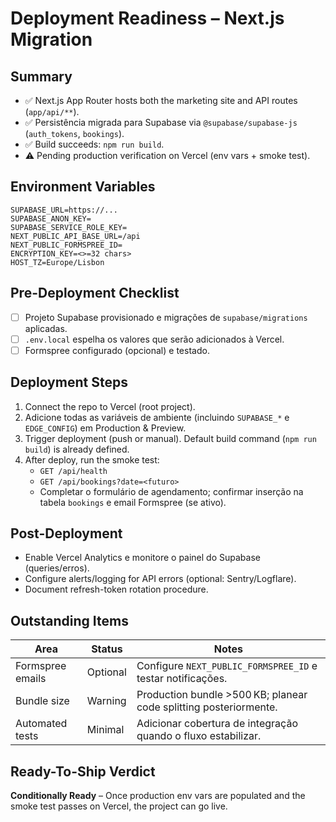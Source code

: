 # Deployment Readiness – Next.js Migration

## Summary
- ✅ Next.js App Router hosts both the marketing site and API routes (`app/api/**`).
- ✅ Persistência migrada para Supabase via `@supabase/supabase-js` (`auth_tokens`, `bookings`).
- ✅ Build succeeds: `npm run build`.
- ⚠️ Pending production verification on Vercel (env vars + smoke test).

## Environment Variables
```
SUPABASE_URL=https://...
SUPABASE_ANON_KEY=
SUPABASE_SERVICE_ROLE_KEY=
NEXT_PUBLIC_API_BASE_URL=/api
NEXT_PUBLIC_FORMSPREE_ID=
ENCRYPTION_KEY=<>=32 chars>
HOST_TZ=Europe/Lisbon
```

## Pre-Deployment Checklist
- [ ] Projeto Supabase provisionado e migrações de `supabase/migrations` aplicadas.
- [ ] `.env.local` espelha os valores que serão adicionados à Vercel.
- [ ] Formspree configurado (opcional) e testado.

## Deployment Steps
1. Connect the repo to Vercel (root project).
2. Adicione todas as variáveis de ambiente (incluindo `SUPABASE_*` e `EDGE_CONFIG`) em Production & Preview.
3. Trigger deployment (push or manual). Default build command (`npm run build`) is already defined.
4. After deploy, run the smoke test:
   - `GET /api/health`
   - `GET /api/bookings?date=<futuro>`
   - Completar o formulário de agendamento; confirmar inserção na tabela `bookings` e email Formspree (se ativo).

## Post-Deployment
- Enable Vercel Analytics e monitore o painel do Supabase (queries/erros).
- Configure alerts/logging for API errors (optional: Sentry/Logflare).
- Document refresh-token rotation procedure.

## Outstanding Items
| Area | Status | Notes |
| --- | --- | --- |
| Formspree emails | Optional | Configure `NEXT_PUBLIC_FORMSPREE_ID` e testar notificações. |
| Bundle size | Warning | Production bundle >500 KB; planear code splitting posteriormente. |
| Automated tests | Minimal | Adicionar cobertura de integração quando o fluxo estabilizar. |

## Ready-To-Ship Verdict
**Conditionally Ready** – Once production env vars are populated and the smoke test passes on Vercel, the project can go live.
